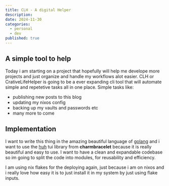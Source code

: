 ```yaml
---
title: CLH - A digital Helper
description: 
date: 2024-11-30
categories:
  - personal
  - dev
published: true
---
```


## A simple tool to help

Today i am starting on a project that hopefully will help me develope more projects and just organize and handle my workflows alot easier.
CLH or CrativeLifeHelper is going to be a ever expanding cli tool that will automate simple and repetetive tasks all in one place. Simple tasks like: 

- publishing new posts to this blog
- updating my nixos config
- backing up my vaults and passwords etc
- many more to come

## Implementation

I want to write this thing in the amazing beautiful language of [golang](https://go.dev) and i want to use the [huh](https://github.com/charmbracelet/huh) tui library from **charmbracelet** because it is really beautiful and easy to use.
I want to have a clean and expandable codebase so im going to split the code into modules, for reusability and efficiency.

I am using nix flakes for the deploying again, just because i am on nixos and i really love how easy it is to just install it in my system by just using flake inputs.
